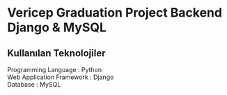 # Vericep Graduation Project Backend Django & MySQL
## Kullanılan Teknolojiler
Programming Language : Python <br>
Web Application Framework : Django <br>
Database : MySQL <br>
